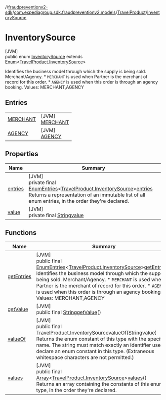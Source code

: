 //[fraudpreventionv2-sdk](../../../../index.md)/[com.expediagroup.sdk.fraudpreventionv2.models](../../index.md)/[TravelProduct](../index.md)/[InventorySource](index.md)

# InventorySource

[JVM]\
public enum [InventorySource](index.md) extends [Enum](https://docs.oracle.com/javase/8/docs/api/java/lang/Enum.html)&lt;[TravelProduct.InventorySource](index.md)&gt;

Identifies the business model through which the supply is being sold. Merchant/Agency. * `MERCHANT` is used when Partner is the merchant of record for this order. * `AGENCY` is used when this order is through an agency booking. Values: MERCHANT,AGENCY

## Entries

| | |
|---|---|
| [MERCHANT](-m-e-r-c-h-a-n-t/index.md) | [JVM]<br>[MERCHANT](-m-e-r-c-h-a-n-t/index.md) |
| [AGENCY](-a-g-e-n-c-y/index.md) | [JVM]<br>[AGENCY](-a-g-e-n-c-y/index.md) |

## Properties

| Name | Summary |
|---|---|
| [entries](index.md#251400507%2FProperties%2F-173342751) | [JVM]<br>private final [EnumEntries](https://kotlinlang.org/api/latest/jvm/stdlib/kotlin.enums/-enum-entries/index.html)&lt;[TravelProduct.InventorySource](index.md)&gt;[entries](index.md#251400507%2FProperties%2F-173342751)<br>Returns a representation of an immutable list of all enum entries, in the order they're declared. |
| [value](index.md#1010974458%2FProperties%2F-173342751) | [JVM]<br>private final [String](https://docs.oracle.com/javase/8/docs/api/java/lang/String.html)[value](index.md#1010974458%2FProperties%2F-173342751) |

## Functions

| Name | Summary |
|---|---|
| [getEntries](get-entries.md) | [JVM]<br>public final [EnumEntries](https://kotlinlang.org/api/latest/jvm/stdlib/kotlin.enums/-enum-entries/index.html)&lt;[TravelProduct.InventorySource](index.md)&gt;[getEntries](get-entries.md)()<br>Identifies the business model through which the supply is being sold. Merchant/Agency. * `MERCHANT` is used when Partner is the merchant of record for this order. * `AGENCY` is used when this order is through an agency booking. Values: MERCHANT,AGENCY |
| [getValue](get-value.md) | [JVM]<br>public final [String](https://docs.oracle.com/javase/8/docs/api/java/lang/String.html)[getValue](get-value.md)() |
| [valueOf](value-of.md) | [JVM]<br>public final [TravelProduct.InventorySource](index.md)[valueOf](value-of.md)([String](https://docs.oracle.com/javase/8/docs/api/java/lang/String.html)value)<br>Returns the enum constant of this type with the specified name. The string must match exactly an identifier used to declare an enum constant in this type. (Extraneous whitespace characters are not permitted.) |
| [values](values.md) | [JVM]<br>public final [Array](https://kotlinlang.org/api/latest/jvm/stdlib/kotlin/-array/index.html)&lt;[TravelProduct.InventorySource](index.md)&gt;[values](values.md)()<br>Returns an array containing the constants of this enum type, in the order they're declared. |

